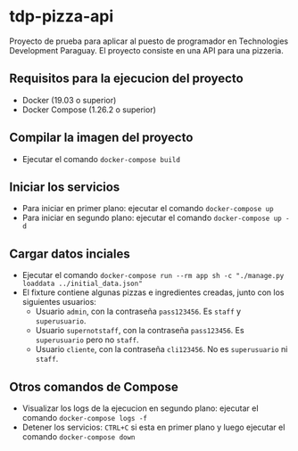 # tdp-pizza-api
Proyecto de prueba para aplicar al puesto de programador en Technologies Development Paraguay. El proyecto consiste en una API para una pizzeria.


## Requisitos para la ejecucion del proyecto
* Docker (19.03 o superior)
* Docker Compose (1.26.2 o superior)

## Compilar la imagen del proyecto
* Ejecutar el comando `docker-compose build`

## Iniciar los servicios
* Para iniciar en primer plano: ejecutar el comando `docker-compose up`
* Para iniciar en segundo plano: ejecutar el comando `docker-compose up -d`

## Cargar datos inciales
* Ejecutar el comando `docker-compose run --rm app sh -c "./manage.py loaddata ../initial_data.json"`
* El fixture contiene algunas pizzas e ingredientes creadas, junto con los siguientes usuarios:
  * Usuario `admin`, con la contraseña `pass123456`. Es `staff` y `superusuario`.
  * Usuario `supernotstaff`, con la contraseña `pass123456`. Es `superusuario` pero no `staff`.
  * Usuario `cliente`, con la contraseña `cli123456`. No es `superusuario` ni `staff`.

## Otros comandos de Compose
* Visualizar los logs de la ejecucion en segundo plano: ejecutar el comando `docker-compose logs -f`
* Detener los servicios: `CTRL+C` si esta en primer plano y luego ejecutar el comando `docker-compose down`